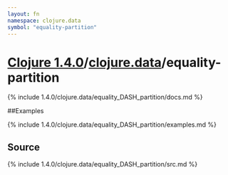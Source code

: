 ```yaml
---
layout: fn
namespace: clojure.data
symbol: "equality-partition"
---
```


# [Clojure 1.4.0](../../)/[clojure.data](../)/equality-partition

{% include 1.4.0/clojure.data/equality_DASH_partition/docs.md %}

##Examples

{% include 1.4.0/clojure.data/equality_DASH_partition/examples.md %}
## Source
{% include 1.4.0/clojure.data/equality_DASH_partition/src.md %}

